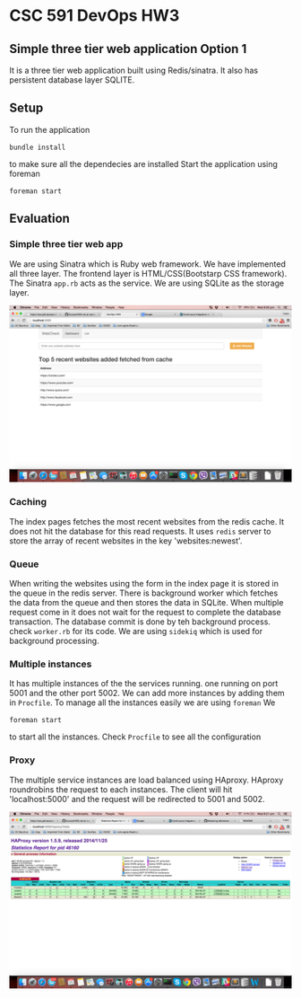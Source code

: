 # CSC 591 DevOps HW3

##  Simple three tier web application Option 1
It is a three tier web application built using Redis/sinatra. It also has persistent database layer SQLITE.


## Setup
To run the application
    
    bundle install    

to make sure all the dependecies are installed
Start the application using foreman
    
    foreman start
 
## Evaluation
### Simple three tier web app
We are using Sinatra which is Ruby web framework. We have implemented all three layer. The frontend layer is HTML/CSS(Bootstarp CSS framework).
The Sinatra `app.rb` acts as the service. We are using SQLite as the storage layer.

![webapp](./imgs/webapp.png) 

### Caching
The index pages fetches the most recent websites from the redis cache. It does not hit the database for this read requests. It uses `redis` server to store the array of recent websites in the key 'websites:newest'.

### Queue
When writing the websites using the form in the index page it is stored in the queue in the redis server. There is background worker which fetches the data from the queue and then stores the data in SQLite.
When multiple request come in it does not wait for the request to complete the database transaction. The database commit is done by teh background process.
check `worker.rb` for its code. We are using `sidekiq` which is used for background processing.

### Multiple instances
It has multiple instances of the the services running. one running on port 5001 and the other port 5002. We can add more instances by adding them in `Procfile`. To manage all the instances easily we are using `foreman`
We 
```
foreman start
```
to start all the instances.
Check `Procfile` to see all the configuration

### Proxy
The multiple service instances are load balanced using HAproxy. HAproxy roundrobins the request to each instances. The client will hit 'localhost:5000' and the request will be redirected to 5001 and 5002.

![haproxy](./imgs/haproxy.png)









